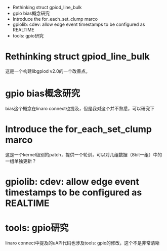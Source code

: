 + Rethinking struct gpiod_line_bulk
+ gpio bias概念研究
+ Introduce the for_each_set_clump marco
+ gpiolib: cdev: allow edge event timestamps to be configured as REALTIME
+ tools: gpio研究


# Rethinking struct gpiod_line_bulk
这是一个构建libgpiod v2.0的一个改善点。

# gpio bias概念研究
bias这个概念在linaro connect也提及，但是我对这个并不熟悉，可以研究下

# Introduce the for_each_set_clump marco
这是一个kernel级别的patch，提供一个轮训，可以对几组数据（8bit一组）中的一组单独更新？

# gpiolib: cdev: allow edge event timestamps to be configured as REALTIME

# tools: gpio研究
linaro connect中提及的uAPI代码也涉及tools: gpio的修改，这个不是非常清晰

